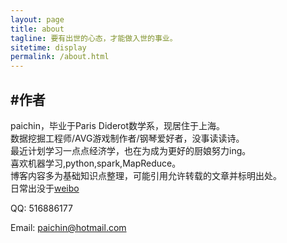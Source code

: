 ```yaml
---
layout: page
title: about
tagline: 要有出世的心态，才能做入世的事业。
sitetime: display
permalink: /about.html
---
```


## #作者

paichin，毕业于Paris Diderot数学系，现居住于上海。<br>
数据挖掘工程师/AVG游戏制作者/钢琴爱好者，没事读读诗。<br>
最近计划学习一点点经济学，也在为成为更好的厨娘努力ing。<br>
喜欢机器学习,python,spark,MapReduce。<br>
博客内容多为基础知识点整理，可能引用允许转载的文章并标明出处。
<br>
日常出没于[weibo](https://www.weibo.com/paichin)

QQ: 516886177

Email: <a href="paichin@hotmail.com">paichin@hotmail.com</a>